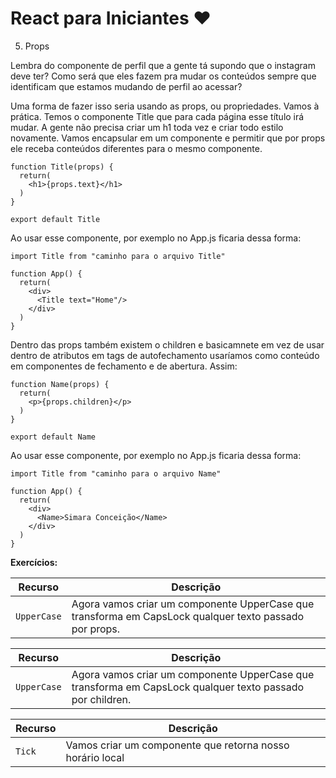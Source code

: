 # React para Iniciantes ❤️

5) Props

Lembra do componente de perfil que a gente tá supondo que o instagram deve ter?
Como será que eles fazem pra mudar os conteúdos sempre que identificam que estamos mudando de perfil ao acessar?

Uma forma de fazer isso seria usando as props, ou propriedades.
Vamos à prática.
Temos o componente Title que para cada página esse título irá mudar. A gente não precisa criar um h1 toda vez e criar todo estilo novamente. Vamos encapsular em um componente e permitir que por props ele receba conteúdos diferentes para o mesmo componente.

```
function Title(props) {
  return(
    <h1>{props.text}</h1>
  )
}

export default Title
```
Ao usar esse componente, por exemplo no App.js ficaria dessa forma:

```
import Title from "caminho para o arquivo Title"

function App() {
  return(
    <div>
      <Title text="Home"/>
    </div>
  )
}
```

Dentro das props também existem o children e basicamnete em vez de usar dentro de atributos em tags de autofechamento usaríamos como conteúdo em componentes de fechamento e de abertura. Assim:

```
function Name(props) {
  return(
    <p>{props.children}</p>
  )
}

export default Name
```
Ao usar esse componente, por exemplo no App.js ficaria dessa forma:

```
import Title from "caminho para o arquivo Name"

function App() {
  return(
    <div>
      <Name>Simara Conceição</Name>
    </div>
  )
}
```


**Exercícios:**

| Recurso | Descrição |
| --- | --- |
| `UpperCase` |  Agora vamos criar um componente UpperCase que transforma em CapsLock qualquer texto passado por props. |

| Recurso | Descrição |
| --- | --- |
| `UpperCase` |  Agora vamos criar um componente UpperCase que transforma em CapsLock qualquer texto passado por children.|

| Recurso | Descrição |
| --- | --- |
| `Tick` |  Vamos criar um componente que retorna nosso horário local|